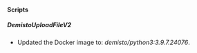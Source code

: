 
#### Scripts
##### DemistoUploadFileV2
- Updated the Docker image to: *demisto/python3:3.9.7.24076*.